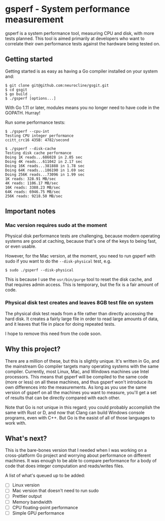 # gsperf - System performance measurement

gsperf is a system performance tool, measuring CPU and disk, with more tests
planned. This tool is aimed primarily at developers who want to correlate
their own performance tests against the hardware being tested on.

## Getting started

Getting started is as easy as having a Go compiler installed on
your system and:

```
$ git clone git@github.com:neurocline/gsgit.git
$ cd gsgit
$ go build .
$ ./gsperf [options...]
```

With Go 1.11 or later, modules means you no longer need to have code
in the GOPATH. Hurray!

Run some performance tests:

```
$ ./gsperf --cpu-int
Testing CPU integer performance
ccitt_crc16 435B: 4782/second

$ ./gsperf --disk-cache
Testing disk cache performance
Doing 1K reads...686028 in 2.05 sec
Doing 4K reads...611042 in 2.17 sec
Doing 16K reads...381888 in 1.78 sec
Doing 64K reads...186190 in 1.69 sec
Doing 256K reads...73096 in 1.99 sec
1K reads: 328.91 MB/sec
4K reads: 1106.17 MB/sec
16K reads: 3388.23 MB/sec
64K reads: 6946.75 MB/sec
256K reads: 9218.50 MB/sec
```

## Important notes

### Mac version requires sudo at the moment

Physical disk performance tests are challenging, because modern operating systems
are good at caching, because that's one of the keys to being fast, or even usable.

However, for the Mac version, at the moment, you need to run gsperf with sudo if you want
to do the `--disk-physical` test, e.g.

```
$ sudo ./gsperf --disk-physical
```

This is because I use the `usr/bin/purge` tool to reset the disk cache, and that
requires admin access. This is temporary, but the fix is a fair amount of code.

### Physical disk test creates and leaves 8GB test file on system

The physical disk test reads from a file rather than directly accessing the
hard disk. It creates a fairly large file in order to read large amounts of data,
and it leaves that file in place for doing repeated tests.

I hope to remove this need from the code soon.

## Why this project?

There are a million of these, but this is slightly unique. It's written
in Go, and the mainstream Go compiler targets many operating systems with
the same compiler. Currently, most Linux, Mac, and Windows machines use
Intel processors. This means that gsperf will be compiled to the same code
(more or less) on all these machines, and thus gsperf won't introduce its
own differences into the measurements. As long as you use the same version
of gsperf on all the machines you want to measure, you'll get a set of
results that can be directly compared with each other.

Note that Go is not unique in this regard; you could probably accomplish
the same with Rust or D, and now that Clang can build Windows console programs,
even with C++. But Go is the easist of all of those languages to work with.

## What's next?

This is the bare-bones version that I needed when I was working on a cross-platform
Go project and worrying about performance on different machines. It was enough
to be able to compare performance for a body of code that does integer computation
and reads/writes files.

A list of what's queued up to be added:

- [ ] Linux version
- [ ] Mac version that doesn't need to run sudo
- [ ] Prettier output
- [ ] Memory bandwidth
- [ ] CPU floating-point performance
- [ ] Simple GPU performance
